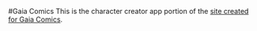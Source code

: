 #Gaia Comics
This is the character creator app portion of the [site created for Gaia Comics](https://motherearthcomics.com).